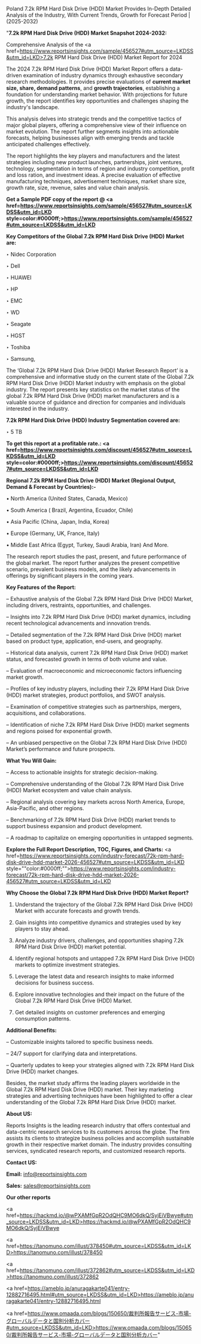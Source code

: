 Poland 7.2k RPM Hard Disk Drive (HDD) Market Provides In-Depth Detailed Analysis of the Industry, With Current Trends, Growth for Forecast Period | (2025-2032)

"<strong>7.2k RPM Hard Disk Drive (HDD) Market Snapshot 2024-2032:</strong>

Comprehensive Analysis of the <a href=https://www.reportsinsights.com/sample/456527#utm_source=LKDSS&utm_id=LKD>7.2k RPM Hard Disk Drive (HDD) Market</a> Report for 2024

The 2024 7.2k RPM Hard Disk Drive (HDD) Market Report offers a data-driven examination of industry dynamics through exhaustive secondary research methodologies. It provides precise evaluations of <strong>current market size, share, demand patterns</strong>, and <strong>growth trajectories</strong>, establishing a foundation for understanding market behavior. With projections for future growth, the report identifies key opportunities and challenges shaping the industry's landscape.

This analysis delves into strategic trends and the competitive tactics of major global players, offering a comprehensive view of their influence on market evolution. The report further segments insights into actionable forecasts, helping businesses align with emerging trends and tackle anticipated challenges effectively.

The report highlights the key players and manufacturers and the latest strategies including new product launches, partnerships, joint ventures, technology, segmentation in terms of region and industry competition, profit and loss ration, and investment ideas. A precise evaluation of effective manufacturing techniques, advertisement techniques, market share size, growth rate, size, revenue, sales and value chain analysis.

<strong>Get a Sample PDF copy of the report @ <a href=https://www.reportsinsights.com/sample/456527#utm_source=LKDSS&utm_id=LKD style=color:#0000ff;>https://www.reportsinsights.com/sample/456527#utm_source=LKDSS&utm_id=LKD</a></strong>

<strong>Key Competitors of the Global 7.2k RPM Hard Disk Drive (HDD) Market are:</strong>

‣ Nidec Corporation

‣ Dell

‣ HUAWEI

‣ HP

‣ EMC

‣ WD

‣ Seagate

‣ HGST

‣ Toshiba

‣ Samsung,

The ‘Global 7.2k RPM Hard Disk Drive (HDD) Market Research Report’ is a comprehensive and informative study on the current state of the Global 7.2k RPM Hard Disk Drive (HDD) Market industry with emphasis on the global industry. The report presents key statistics on the market status of the global 7.2k RPM Hard Disk Drive (HDD) market manufacturers and is a valuable source of guidance and direction for companies and individuals interested in the industry.

<strong>7.2k RPM Hard Disk Drive (HDD) Industry Segmentation covered are:</strong>

‣ 5 TB

<strong>To get this report at a profitable rate.: <a href=https://www.reportsinsights.com/discount/456527#utm_source=LKDSS&utm_id=LKD style=color:#0000ff;>https://www.reportsinsights.com/discount/456527#utm_source=LKDSS&utm_id=LKD</a></strong>

<strong>Regional 7.2k RPM Hard Disk Drive (HDD) Market (Regional Output, Demand &amp; Forecast by Countries):-</strong>

• North America (United States, Canada, Mexico)

• South America ( Brazil, Argentina, Ecuador, Chile)

• Asia Pacific (China, Japan, India, Korea)

• Europe (Germany, UK, France, Italy)

• Middle East Africa (Egypt, Turkey, Saudi Arabia, Iran) And More.

The research report studies the past, present, and future performance of the global market. The report further analyzes the present competitive scenario, prevalent business models, and the likely advancements in offerings by significant players in the coming years.

<strong>Key Features of the Report:</strong>

– Exhaustive analysis of the Global 7.2k RPM Hard Disk Drive (HDD) Market, including drivers, restraints, opportunities, and challenges.

– Insights into 7.2k RPM Hard Disk Drive (HDD) market dynamics, including recent technological advancements and innovation trends.

– Detailed segmentation of the 7.2k RPM Hard Disk Drive (HDD) market based on product type, application, end-users, and geography.

– Historical data analysis, current 7.2k RPM Hard Disk Drive (HDD) market status, and forecasted growth in terms of both volume and value.

– Evaluation of macroeconomic and microeconomic factors influencing market growth.

– Profiles of key industry players, including their 7.2k RPM Hard Disk Drive (HDD) market strategies, product portfolios, and SWOT analysis.

– Examination of competitive strategies such as partnerships, mergers, acquisitions, and collaborations.

– Identification of niche 7.2k RPM Hard Disk Drive (HDD) market segments and regions poised for exponential growth.

– An unbiased perspective on the Global 7.2k RPM Hard Disk Drive (HDD) Market’s performance and future prospects.

<strong>What You Will Gain:</strong>

– Access to actionable insights for strategic decision-making.

– Comprehensive understanding of the Global 7.2k RPM Hard Disk Drive (HDD) Market ecosystem and value chain analysis.

– Regional analysis covering key markets across North America, Europe, Asia-Pacific, and other regions.

– Benchmarking of 7.2k RPM Hard Disk Drive (HDD) market trends to support business expansion and product development.

– A roadmap to capitalize on emerging opportunities in untapped segments.

<strong>Explore the Full Report Description, TOC, Figures, and Charts:</strong>
<a href=https://www.reportsinsights.com/industry-forecast/72k-rpm-hard-disk-drive-hdd-market-2026-456527#utm_source=LKDSS&utm_id=LKD style=""color:#0000ff;"">https://www.reportsinsights.com/industry-forecast/72k-rpm-hard-disk-drive-hdd-market-2026-456527#utm_source=LKDSS&utm_id=LKD</a>

<strong>Why Choose the Global 7.2k RPM Hard Disk Drive (HDD) Market Report?</strong>

1. Understand the trajectory of the Global 7.2k RPM Hard Disk Drive (HDD) Market with accurate forecasts and growth trends.

2. Gain insights into competitive dynamics and strategies used by key players to stay ahead.

3. Analyze industry drivers, challenges, and opportunities shaping 7.2k RPM Hard Disk Drive (HDD) market potential.

4. Identify regional hotspots and untapped 7.2k RPM Hard Disk Drive (HDD) markets to optimize investment strategies.

5. Leverage the latest data and research insights to make informed decisions for business success.

6. Explore innovative technologies and their impact on the future of the Global 7.2k RPM Hard Disk Drive (HDD) Market.

7. Get detailed insights on customer preferences and emerging consumption patterns.

<strong>Additional Benefits:</strong>

– Customizable insights tailored to specific business needs.

– 24/7 support for clarifying data and interpretations.

– Quarterly updates to keep your strategies aligned with 7.2k RPM Hard Disk Drive (HDD) market changes.

Besides, the market study affirms the leading players worldwide in the Global 7.2k RPM Hard Disk Drive (HDD) market. Their key marketing strategies and advertising techniques have been highlighted to offer a clear understanding of the Global 7.2k RPM Hard Disk Drive (HDD) market.

<strong><strong>About US</strong>:</strong>

Reports Insights is the leading research industry that offers contextual and data-centric research services to its customers across the globe. The firm assists its clients to strategize business policies and accomplish sustainable growth in their respective market domain. The industry provides consulting services, syndicated research reports, and customized research reports.

<strong>Contact US:</strong>

<p class=><b>Email:</b> <a href=mailto:info@reportsinsights.com>info@reportsinsights.com</a></p>
<p class=><b>Sales:</b> <a href=mailto:sales@reportsinsights.com>sales@reportsinsights.com</a></p>

<strong>Our other reports</strong>

<a href=https://hackmd.io/@wPXAMfGpR2OdQHC9MO6dkQ/SyjEiVBwye#utm_source=LKDSS&utm_id=LKD>https://hackmd.io/@wPXAMfGpR2OdQHC9MO6dkQ/SyjEiVBwye</a>

<a href=https://tanomuno.com/illust/378450#utm_source=LKDSS&utm_id=LKD>https://tanomuno.com/illust/378450</a>

<a href=https://tanomuno.com/illust/372862#utm_source=LKDSS&utm_id=LKD>https://tanomuno.com/illust/372862</a>

<a href=https://ameblo.jp/anuragakarte041/entry-12882716495.html#utm_source=LKDSS&utm_id=LKD>https://ameblo.jp/anuragakarte041/entry-12882716495.html</a>

<a href=https://www.omaada.com/blogs/150650/裁判所報告サービス-市場-グローバルデータと国別分析カバー#utm_source=LKDSS&utm_id=LKD>https://www.omaada.com/blogs/150650/裁判所報告サービス-市場-グローバルデータと国別分析カバー</a>"
